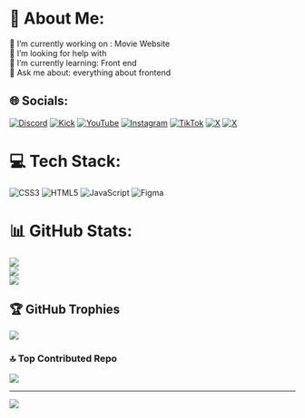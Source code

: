 # 💫 About Me:
🔭 I’m currently working  on : Movie Website<br>🤝 I’m looking for help with <br>🌱 I’m currently learning: Front end<br>💬 Ask me about: everything about frontend


## 🌐 Socials:
[![Discord](https://img.shields.io/badge/discord-%237289da.svg?style=for-the-badge&logo=discord&logoColor=white)](https://discord.com/users/668660071554613267)
[![Kick](https://img.shields.io/badge/Kick-%2300e701.svg?style=for-the-badge&logo=kick&logoColor=white)](https://kick.com/s4crying)
[![YouTube](https://img.shields.io/badge/youtube-%23ff0000.svg?style=for-the-badge&logo=youtube&logoColor=white)](https://www.youtube.com/@S4Crying)
[![Instagram](https://img.shields.io/badge/Instagram-%23c13584.svg?style=for-the-badge&logo=Instagram&logoColor=white)](https://www.instagram.com/s4cryingresmi)
[![TikTok](https://img.shields.io/badge/tiktok-%23010101.svg?style=for-the-badge&logo=tiktok&logoColor=white)](https://www.tiktok.com/@s4crying)
[![X](https://img.shields.io/badge/x-%23010101.svg?style=for-the-badge&logo=x&logoColor=white)](https://x.com/s4crying)
[![X](https://icons.ly/kick?style=for-the-badge&logo=x&logoColor=white)](https://x.com/s4crying)

# 💻 Tech Stack:

![CSS3](https://img.shields.io/badge/css3-%231572B6.svg?style=for-the-badge&logo=css3&logoColor=white) ![HTML5](https://img.shields.io/badge/html5-%23E34F26.svg?style=for-the-badge&logo=html5&logoColor=white) ![JavaScript](https://img.shields.io/badge/javascript-%23323330.svg?style=for-the-badge&logo=javascript&logoColor=%23F7DF1E) ![Figma](https://img.shields.io/badge/figma-%23F24E1E.svg?style=for-the-badge&logo=figma&logoColor=white)
# 📊 GitHub Stats:
![](https://github-readme-stats.vercel.app/api?username=Sahra-Y&theme=dracula&hide_border=false&include_all_commits=true&count_private=true)<br/>
![](https://github-readme-streak-stats.herokuapp.com/?user=Sahra-Y&theme=dracula&hide_border=false)<br/>
![](https://github-readme-stats.vercel.app/api/top-langs/?username=Sahra-Y&theme=dracula&hide_border=false&include_all_commits=true&count_private=true&layout=compact)

## 🏆 GitHub Trophies
![](https://github-profile-trophy.vercel.app/?username=Sahra-Y&theme=radical&no-frame=false&no-bg=true&margin-w=4)

### 🔝 Top Contributed Repo
![](https://github-contributor-stats.vercel.app/api?username=Sahra-Y&limit=5&theme=dark&combine_all_yearly_contributions=true)

---
[![](https://visitcount.itsvg.in/api?id=Sahra-Y&icon=0&color=0)](https://visitcount.itsvg.in)

<!-- Proudly created with GPRM ( https://gprm.itsvg.in ) -->
